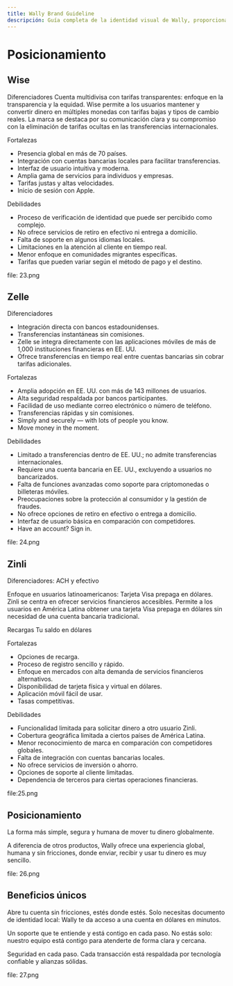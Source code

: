 ```yaml
---
title: Wally Brand Guideline
descripción: Guía completa de la identidad visual de Wally, proporcionando una descripción general y completa de la marca. Incluye una carpeta de Google Drive con archivos editables y un sistema de marca en Figma para facilitar el acceso y uso.
---
```


# Posicionamiento

## Wise

Diferenciadores
Cuenta multidivisa con tarifas transparentes: enfoque en la transparencia y la equidad. Wise permite a los usuarios mantener y convertir dinero en múltiples monedas con tarifas bajas y tipos de cambio reales. La marca se destaca por su comunicación clara y su compromiso con la eliminación de tarifas ocultas en las transferencias internacionales.

Fortalezas
- Presencia global en más de 70 países.
- Integración con cuentas bancarias locales para facilitar transferencias.
- Interfaz de usuario intuitiva y moderna.
- Amplia gama de servicios para individuos y empresas.
- Tarifas justas y altas velocidades.
- Inicio de sesión con Apple.

Debilidades
- Proceso de verificación de identidad que puede ser percibido como complejo.
- No ofrece servicios de retiro en efectivo ni entrega a domicilio.
- Falta de soporte en algunos idiomas locales.
- Limitaciones en la atención al cliente en tiempo real.
- Menor enfoque en comunidades migrantes específicas.
- Tarifas que pueden variar según el método de pago y el destino.

file: 23.png

## Zelle

Diferenciadores
- Integración directa con bancos estadounidenses.
- Transferencias instantáneas sin comisiones.
- Zelle se integra directamente con las aplicaciones móviles de más de 1,000 instituciones financieras en EE. UU.
- Ofrece transferencias en tiempo real entre cuentas bancarias sin cobrar tarifas adicionales.

Fortalezas
- Amplia adopción en EE. UU. con más de 143 millones de usuarios.
- Alta seguridad respaldada por bancos participantes.
- Facilidad de uso mediante correo electrónico o número de teléfono.
- Transferencias rápidas y sin comisiones.
- Simply and securely — with lots of people you know.
- Move money in the moment.

Debilidades
- Limitado a transferencias dentro de EE. UU.; no admite transferencias internacionales.
- Requiere una cuenta bancaria en EE. UU., excluyendo a usuarios no bancarizados.
- Falta de funciones avanzadas como soporte para criptomonedas o billeteras móviles.
- Preocupaciones sobre la protección al consumidor y la gestión de fraudes.
- No ofrece opciones de retiro en efectivo o entrega a domicilio.
- Interfaz de usuario básica en comparación con competidores.
- Have an account? Sign in.

file: 24.png

## Zinli

Diferenciadores: ACH y efectivo

Enfoque en usuarios latinoamericanos:
Tarjeta Visa prepaga en dólares.
Zinli se centra en ofrecer servicios financieros accesibles. Permite a los usuarios en América Latina obtener una tarjeta Visa prepaga en dólares sin necesidad de una cuenta bancaria tradicional.

Recargas
Tu saldo en dólares

Fortalezas
- Opciones de recarga.
- Proceso de registro sencillo y rápido.
- Enfoque en mercados con alta demanda de servicios financieros alternativos.
- Disponibilidad de tarjeta física y virtual en dólares.
- Aplicación móvil fácil de usar.
- Tasas competitivas.

Debilidades
- Funcionalidad limitada para solicitar dinero a otro usuario Zinli.
- Cobertura geográfica limitada a ciertos países de América Latina.
- Menor reconocimiento de marca en comparación con competidores globales.
- Falta de integración con cuentas bancarias locales.
- No ofrece servicios de inversión o ahorro.
- Opciones de soporte al cliente limitadas.
- Dependencia de terceros para ciertas operaciones financieras.

file:25.png

## Posicionamiento

La forma más simple, segura y humana de mover tu dinero globalmente.

A diferencia de otros productos, Wally ofrece una experiencia global, humana y sin fricciones, donde enviar, recibir y usar tu dinero es muy sencillo.

file: 26.png

## Beneficios únicos

Abre tu cuenta sin fricciones, estés donde estés. Solo necesitas documento de identidad local: Wally te da acceso a una cuenta en dólares en minutos.

Un soporte que te entiende y está contigo en cada paso. No estás solo: nuestro equipo está contigo para atenderte de forma clara y cercana.

Seguridad en cada paso. Cada transacción está respaldada por tecnología confiable y alianzas sólidas.

file: 27.png
